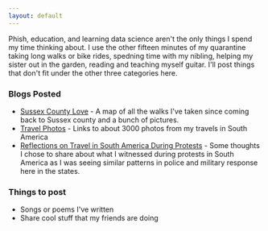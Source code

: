 ```yaml
---
layout: default
---
```


Phish, education, and learning data science aren't the only things I spend my time thinking about.  I use the other fifteen minutes of my quarantine taking long walks or bike rides, spedning time with my nibling, helping my sister out in the garden, reading and teaching myself guitar.  I'll post things that don't fit under the other three categories here.

### Blogs Posted
* [Sussex County Love](https://jroefive.github.io/2020/05/07/Sussex-County-Love.html) - A map of all the walks I've taken since coming back to Sussex county and a bunch of pictures.
* [Travel Photos](https://jroefive.github.io/2020/05/15/Travel-Photos.html) - Links to about 3000 photos from my travels in South America
* [Reflections on Travel in South America During Protests](https://jroefive.github.io/2020/05/31/Reflections-on-traveling-during-protests-in-South-America.html) - Some thoughts I chose to share about what I witnessed during protests in South America as I was seeing similar patterns in police and military response here in the states.

### Things to post
* Songs or poems I've written
* Share cool stuff that my friends are doing

